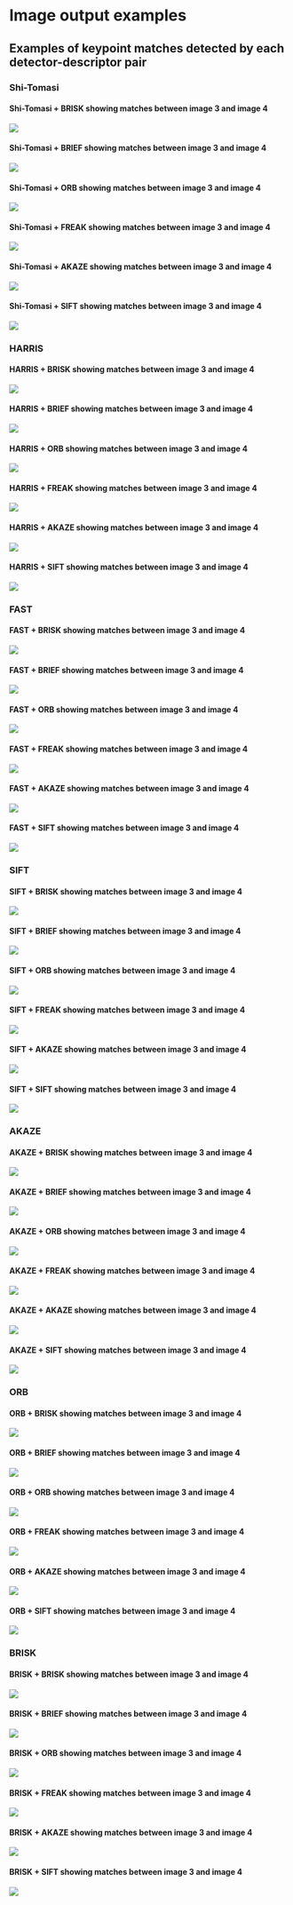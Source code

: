 # Image output examples
## Examples of keypoint matches detected by each detector-descriptor pair
### Shi-Tomasi

#### Shi-Tomasi + BRISK showing matches between image 3 and image 4

![](results/images/keypoint_matches/Shi-Tomasi_BRISK_4.png)

#### Shi-Tomasi + BRIEF showing matches between image 3 and image 4

![](results/images/keypoint_matches/Shi-Tomasi_BRIEF_4.png)

#### Shi-Tomasi + ORB showing matches between image 3 and image 4

![](results/images/keypoint_matches/Shi-Tomasi_ORB_4.png)

#### Shi-Tomasi + FREAK showing matches between image 3 and image 4

![](results/images/keypoint_matches/Shi-Tomasi_FREAK_4.png)

#### Shi-Tomasi + AKAZE showing matches between image 3 and image 4

![](results/images/keypoint_matches/Shi-Tomasi_AKAZE_4.png)

#### Shi-Tomasi + SIFT showing matches between image 3 and image 4

![](results/images/keypoint_matches/Shi-Tomasi_SIFT_4.png)
### HARRIS

#### HARRIS + BRISK showing matches between image 3 and image 4

![](results/images/keypoint_matches/HARRIS_BRISK_4.png)

#### HARRIS + BRIEF showing matches between image 3 and image 4

![](results/images/keypoint_matches/HARRIS_BRIEF_4.png)

#### HARRIS + ORB showing matches between image 3 and image 4

![](results/images/keypoint_matches/HARRIS_ORB_4.png)

#### HARRIS + FREAK showing matches between image 3 and image 4

![](results/images/keypoint_matches/HARRIS_FREAK_4.png)

#### HARRIS + AKAZE showing matches between image 3 and image 4

![](results/images/keypoint_matches/HARRIS_AKAZE_4.png)

#### HARRIS + SIFT showing matches between image 3 and image 4

![](results/images/keypoint_matches/HARRIS_SIFT_4.png)
### FAST

#### FAST + BRISK showing matches between image 3 and image 4

![](results/images/keypoint_matches/FAST_BRISK_4.png)

#### FAST + BRIEF showing matches between image 3 and image 4

![](results/images/keypoint_matches/FAST_BRIEF_4.png)

#### FAST + ORB showing matches between image 3 and image 4

![](results/images/keypoint_matches/FAST_ORB_4.png)

#### FAST + FREAK showing matches between image 3 and image 4

![](results/images/keypoint_matches/FAST_FREAK_4.png)

#### FAST + AKAZE showing matches between image 3 and image 4

![](results/images/keypoint_matches/FAST_AKAZE_4.png)

#### FAST + SIFT showing matches between image 3 and image 4

![](results/images/keypoint_matches/FAST_SIFT_4.png)
### SIFT

#### SIFT + BRISK showing matches between image 3 and image 4

![](results/images/keypoint_matches/SIFT_BRISK_4.png)

#### SIFT + BRIEF showing matches between image 3 and image 4

![](results/images/keypoint_matches/SIFT_BRIEF_4.png)

#### SIFT + ORB showing matches between image 3 and image 4

![](results/images/keypoint_matches/SIFT_ORB_4.png)

#### SIFT + FREAK showing matches between image 3 and image 4

![](results/images/keypoint_matches/SIFT_FREAK_4.png)

#### SIFT + AKAZE showing matches between image 3 and image 4

![](results/images/keypoint_matches/SIFT_AKAZE_4.png)

#### SIFT + SIFT showing matches between image 3 and image 4

![](results/images/keypoint_matches/SIFT_SIFT_4.png)
### AKAZE

#### AKAZE + BRISK showing matches between image 3 and image 4

![](results/images/keypoint_matches/AKAZE_BRISK_4.png)

#### AKAZE + BRIEF showing matches between image 3 and image 4

![](results/images/keypoint_matches/AKAZE_BRIEF_4.png)

#### AKAZE + ORB showing matches between image 3 and image 4

![](results/images/keypoint_matches/AKAZE_ORB_4.png)

#### AKAZE + FREAK showing matches between image 3 and image 4

![](results/images/keypoint_matches/AKAZE_FREAK_4.png)

#### AKAZE + AKAZE showing matches between image 3 and image 4

![](results/images/keypoint_matches/AKAZE_AKAZE_4.png)

#### AKAZE + SIFT showing matches between image 3 and image 4

![](results/images/keypoint_matches/AKAZE_SIFT_4.png)
### ORB

#### ORB + BRISK showing matches between image 3 and image 4

![](results/images/keypoint_matches/ORB_BRISK_4.png)

#### ORB + BRIEF showing matches between image 3 and image 4

![](results/images/keypoint_matches/ORB_BRIEF_4.png)

#### ORB + ORB showing matches between image 3 and image 4

![](results/images/keypoint_matches/ORB_ORB_4.png)

#### ORB + FREAK showing matches between image 3 and image 4

![](results/images/keypoint_matches/ORB_FREAK_4.png)

#### ORB + AKAZE showing matches between image 3 and image 4

![](results/images/keypoint_matches/ORB_AKAZE_4.png)

#### ORB + SIFT showing matches between image 3 and image 4

![](results/images/keypoint_matches/ORB_SIFT_4.png)
### BRISK

#### BRISK + BRISK showing matches between image 3 and image 4

![](results/images/keypoint_matches/BRISK_BRISK_4.png)

#### BRISK + BRIEF showing matches between image 3 and image 4

![](results/images/keypoint_matches/BRISK_BRIEF_4.png)

#### BRISK + ORB showing matches between image 3 and image 4

![](results/images/keypoint_matches/BRISK_ORB_4.png)

#### BRISK + FREAK showing matches between image 3 and image 4

![](results/images/keypoint_matches/BRISK_FREAK_4.png)

#### BRISK + AKAZE showing matches between image 3 and image 4

![](results/images/keypoint_matches/BRISK_AKAZE_4.png)

#### BRISK + SIFT showing matches between image 3 and image 4

![](results/images/keypoint_matches/BRISK_SIFT_4.png)
